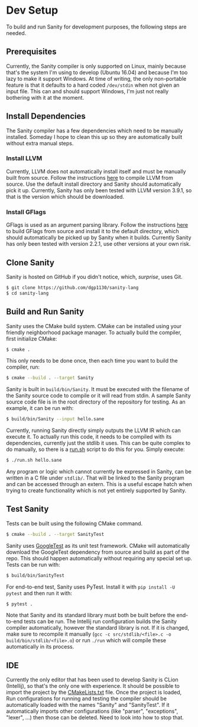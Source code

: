 # Dev Setup

To build and run Sanity for development purposes, the following steps are needed.

## Prerequisites

Currently, the Sanity compiler is only supported on Linux, mainly because that's the system I'm using to develop (Ubuntu
16.04) and because I'm too lazy to make it support Windows. At time of writing, the only non-portable feature is that it
defaults to a hard coded `/dev/stdin` when not given an input file. This can and should support Windows, I'm just not
really bothering with it at the moment.

## Install Dependencies

The Sanity compiler has a few dependencies which need to be manually installed. Someday I hope to clean this up so they
are automatically built without extra manual steps.

### Install LLVM

Currently, LLVM does not automatically install itself and must be manually built from source. Follow the instructions
[here](https://github.com/abenkhadra/llvm-pass-tutorial) to compile LLVM from source. Use the default install directory
and Sanity should automatically pick it up. Currently, Sanity has only been tested with LLVM version 3.9.1, so that is
the version which should be downloaded.

### Install GFlags

GFlags is used as an argument parsing library. Follow the instructions
[here](https://github.com/gflags/gflags/blob/master/INSTALL.md) to build GFlags from source and install it to the
default directory, which should automatically be picked up by Sanity when it builds. Currently Sanity has only been
tested with version 2.2.1, use other versions at your own risk.

## Clone Sanity

Sanity is hosted on GitHub if you didn't notice, which, *surprise*, uses Git.

```bash
$ git clone https://github.com/dgp1130/sanity-lang
$ cd sanity-lang
```

## Build and Run Sanity

Sanity uses the CMake build system. CMake can be installed using your friendly neighborhood package manager. To actually
build the compiler, first initialize CMake:

```bash
$ cmake .
```

This only needs to be done once, then each time you want to build the compiler, run:

```bash
$ cmake --build . --target Sanity
```

Sanity is built in `build/bin/Sanity`. It must be executed with the filename of the Sanity source code to compile or it
will read from stdin. A sample Sanity source code file is in the root directory of the repository for testing. As an
example, it can be run with:

```bash
$ build/bin/Sanity --input hello.sane
```

Currently, running Sanity directly simply outputs the LLVM IR which can execute it. To actually run this code, it needs
to be compiled with its dependencies, currently just the stdlib it uses. This can be quite complex to do manually, so
there is a [run.sh](../run.sh) script to do this for you. Simply execute:

```bash
$ ./run.sh hello.sane
```

Any program or logic which cannot currently be expressed in Sanity, can be written in a C file under `stdlib/`. That
will be linked to the Sanity program and can be accessed through an extern. This is a useful escape hatch when trying to
create functionality which is not yet entirely supported by Sanity.

## Test Sanity

Tests can be built using the following CMake command.

```bash
$ cmake --build . --target SanityTest
```

Sanity uses [GoogleTest](https://github.com/google/googletest) as its unit test framework. CMake will automatically
download the GoogleTest dependency from source and build as part of the repo. This should happen automatically without
requiring any special set up. Tests can be run with:

```bash
$ build/bin/SanityTest
```

For end-to-end test, Sanity uses PyTest. Install it with `pip install -U pytest` and then run it with:

```bash
$ pytest .
```

Note that Sanity and its standard library must both be built before the end-to-end tests can be run. The Intellij run
configuration builds the Sanity compiler automatically, however the standard library is not. If it is changed, make sure
to recompile it manually (`gcc -c src/stdlib/<file>.c -o build/bin/stdlib/<file>.o`) or run `./run` which will compile
these automatically in its process.

## IDE

Currently the only editor that has been used to develop Sanity is CLion (Intellij), so that's the only one with
experience. It should be possible to import the project by the
[CMakeLists.txt](https://github.com/dgp1130/sanity-lang/blob/master/CMakeLists.txt) file. Once the project is loaded,
Run configurations for running and testing the compiler should be automatically loaded with the names "Sanity" and
"SanityTest". If it automatically imports other configurations (like "parser", "exceptions", "lexer", ...) then those
can be deleted. Need to look into how to stop that.